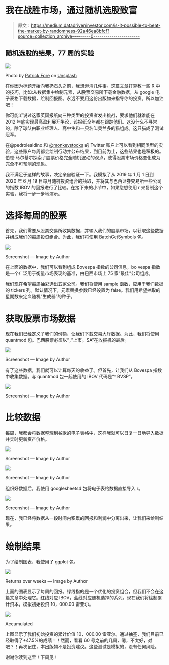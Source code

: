 # 我在战胜市场，通过随机选股致富

> 原文：<https://medium.datadriveninvestor.com/is-it-possible-to-beat-the-market-by-randomness-92a46ea8bfcf?source=collection_archive---------0----------------------->

## 随机选股的结果，77 周的实验

![](img/33c73310768793966b84d9aaee1db30e.png)

Photo by [Patrick Fore](https://unsplash.com/@patrickian4?utm_source=medium&utm_medium=referral) on [Unsplash](https://unsplash.com?utm_source=medium&utm_medium=referral)

在你因为标题开始向我扔石头之前，我想澄清几件事。这篇文章打算教一些 R 中的技巧，比如:从数据集中绘制元素，从股票交易所下载金融数据，从 google 电子表格下载数据，绘制回报图。永远不要用这份出版物来指导你的投资。所以加油吧！

你可能听说过这家英国报纸向三种类型的投资者发出挑战，要求他们就谁能在 2012 年底实现最高盈利展开争论，该报纸全年都在跟踪他们。这没什么不寻常的，除了球队由职业经理人、高中生和一只名叫奥兰多的猫组成。这只猫成了测试冠军。

在@pedrolealdino 和 [@monkeystocks](http://twitter.com/monkeystocks) 的 Twitter 账户上可以看到相同类型的实验，这些账户每周都会绘制行动并公布结果，到目前为止，这些结果也是积极的。伯顿·马尔基尔探索了股票价格完全随机波动的观点，使得股票市场价格变化成为完全不可预测的现象。

我不满足于这样的故事，决定亲自验证一下。我模拟了从 2019 年 1 月 1 日到 2020 年 6 月 19 日每月随机投资组合的抽取，并将其与巴西证券交易所一些公司的指数 IBOV 的回报进行了比较。在接下来的小节中，如果您想使用 r 来复制这个实验，我将一步一步地演示。

# 选择每周的股票

首先，我们需要从股票交易所收集数据，并输入我们的股票市场，以获取这些数据并组成我们的每周投资组合。为此，我们将使用 BatchGetSymbols 包。

![](img/b43500ac7739398d41a074b808dd4e7d.png)

Screenshot — Image by Author

在上面的数据中，我们可以看到组成 Bovespa 指数的公司信息，bo vespa 指数是一个广泛用于衡量市场表现的基准，由巴西市场上 75 家“最佳”公司组成。

我们现在希望每周抽彩选出五家公司。我们将使用 sample 函数，应用于我们数据的 tickers 列。默认情况下，元素替换参数已经设置为 false。我们用希望抽取的星期数来定义随机“生成器”的种子。

# 获取股票市场数据

现在我们已经定义了我们的份额，让我们下载交易大厅数据。为此，我们将使用 quantmod 包。巴西股票必须以“，”上市。SA”在收报机的最后。

![](img/ff005c2551471507ddbbd8a44e3368fc.png)

Screenshot — Image by Author

有了这些数据，我们就可以计算每天的收益了。但首先，让我们从 Bovespa 指数中收集数据。与 quantmod 包一起使用的 IBOV 代码是“^ BVSP”。

![](img/26b3c1a19a37ee9728755f38af62dc8a.png)

Screenshot — Image by Author

# 比较数据

每周，我都会将数据整理到谷歌的电子表格中，这样我就可以日复一日地导入数据并实时更新资产价格。

![](img/f3b77cd4e31991f59de7ca9fc868e2c9.png)

Screenshot — Image by Author

![](img/1b357f22b6d810ac2c30d52c33f11474.png)

Screenshot — Image by Author

组织好数据后，我使用 googlesheets4 包将电子表格数据直接导入 r。

![](img/8ac481cbd0453a0a39b961024d92a940.png)

Screenshot — Image by Author

现在，我已经将数据从一段时间内积累的回报和利润中分离出来，让我们来绘制结果。

# 绘制结果

为了绘制图表，我使用了 ggplot 包。

![](img/2008ed74514da72a37db35331081ac0d.png)

Returns over weeks — Image by Author

上面的图表显示了每周的回报。绿线指的是一个优化的投资组合，但我们不会在这篇文章中处理它。红线对应 IBOV，蓝线对应随机选择的系列。现在我们将绘制累计资本，模拟初始投资 10，000.00 雷亚尔。

![](img/468646def797342e92c01fe54679c62e.png)

Accumulated

上图显示了我们初始投资的累计价值 10，000.00 雷亚尔。通过抽签，我们目前已经取得了+47.5%的成绩！！然而，看看 60 号之前的几周，嗯，不太好，对吧？！再次记住，本出版物不是投资建议。这些测试是模拟的，没有任何风险。

谢谢你读到这里！下周见！